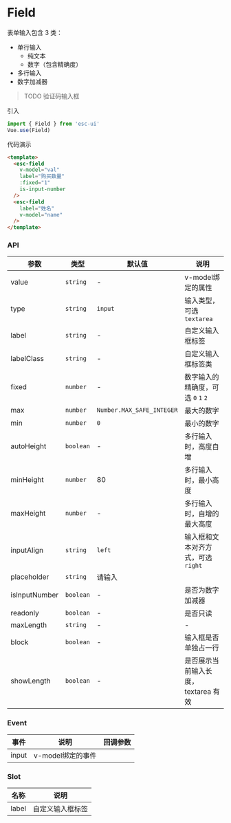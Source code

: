 # Field

表单输入包含 3 类：
- 单行输入
  - 纯文本
  - 数字（包含精确度）
- 多行输入
- 数字加减器

> TODO 验证码输入框

引入

```js
import { Field } from 'esc-ui'
Vue.use(Field)
```

代码演示

```html
<template>
  <esc-field
    v-model="val"
    label="购买数量"
    :fixed="1"
    is-input-number
  />
  <esc-field
    label="姓名"
    v-model="name"
  />
</template>
```

### API
参数|类型|默认值|说明
----|----|-----|----
value|`string`|-|v-model绑定的属性
type | `string` | `input` | 输入类型，可选 `textarea`
label|`string`|-|自定义输入框标签
labelClass|`string`|-|自定义输入框标签类
fixed|`number`|-|数字输入的精确度，可选 `0` `1` `2`
max|`number`|`Number.MAX_SAFE_INTEGER`|最大的数字
min|`number`|`0`|最小的数字
autoHeight|`boolean`|-|多行输入时，高度自增
minHeight|`number`|80|多行输入时，最小高度
maxHeight|`number`|-|多行输入时，自增的最大高度
inputAlign|`string`|`left`|输入框和文本对齐方式，可选 `right`
placeholder|`string`|请输入|
isInputNumber|`boolean`|-|是否为数字加减器
readonly|`boolean`|-|是否只读
maxLength|`string`|-| -
block|`boolean`|-| 输入框是否单独占一行
showLength|`boolean`|-|是否展示当前输入长度，textarea 有效

### Event
事件	|说明|	回调参数
----|----|----
input|v-model绑定的事件|

### Slot
名称	|说明
---|----
label|自定义输入框标签
